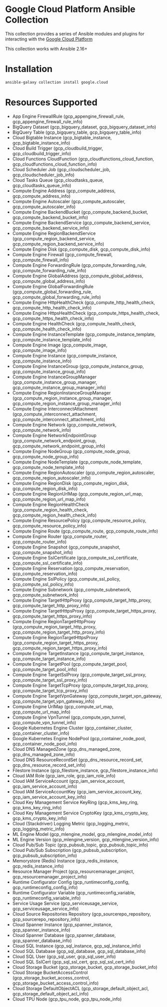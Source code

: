 # Google Cloud Platform Ansible Collection
This collection provides a series of Ansible modules and plugins for interacting with the [Google Cloud Platform](https://cloud.google.com)

This collection works with Ansible 2.16+

# Installation
```bash
ansible-galaxy collection install google.cloud
```

# Resources Supported
  * App Engine FirewallRule (gcp_appengine_firewall_rule, gcp_appengine_firewall_rule_info)
  * BigQuery Dataset (gcp_bigquery_dataset, gcp_bigquery_dataset_info)
  * BigQuery Table (gcp_bigquery_table, gcp_bigquery_table_info)
  * Cloud Bigtable Instance (gcp_bigtable_instance, gcp_bigtable_instance_info)
  * Cloud Build Trigger (gcp_cloudbuild_trigger, gcp_cloudbuild_trigger_info)
  * Cloud Functions CloudFunction (gcp_cloudfunctions_cloud_function, gcp_cloudfunctions_cloud_function_info)
  * Cloud Scheduler Job (gcp_cloudscheduler_job, gcp_cloudscheduler_job_info)
  * Cloud Tasks Queue (gcp_cloudtasks_queue, gcp_cloudtasks_queue_info)
  * Compute Engine Address (gcp_compute_address, gcp_compute_address_info)
  * Compute Engine Autoscaler (gcp_compute_autoscaler, gcp_compute_autoscaler_info)
  * Compute Engine BackendBucket (gcp_compute_backend_bucket, gcp_compute_backend_bucket_info)
  * Compute Engine BackendService (gcp_compute_backend_service, gcp_compute_backend_service_info)
  * Compute Engine RegionBackendService (gcp_compute_region_backend_service, gcp_compute_region_backend_service_info)
  * Compute Engine Disk (gcp_compute_disk, gcp_compute_disk_info)
  * Compute Engine Firewall (gcp_compute_firewall, gcp_compute_firewall_info)
  * Compute Engine ForwardingRule (gcp_compute_forwarding_rule, gcp_compute_forwarding_rule_info)
  * Compute Engine GlobalAddress (gcp_compute_global_address, gcp_compute_global_address_info)
  * Compute Engine GlobalForwardingRule (gcp_compute_global_forwarding_rule, gcp_compute_global_forwarding_rule_info)
  * Compute Engine HttpHealthCheck (gcp_compute_http_health_check, gcp_compute_http_health_check_info)
  * Compute Engine HttpsHealthCheck (gcp_compute_https_health_check, gcp_compute_https_health_check_info)
  * Compute Engine HealthCheck (gcp_compute_health_check, gcp_compute_health_check_info)
  * Compute Engine InstanceTemplate (gcp_compute_instance_template, gcp_compute_instance_template_info)
  * Compute Engine Image (gcp_compute_image, gcp_compute_image_info)
  * Compute Engine Instance (gcp_compute_instance, gcp_compute_instance_info)
  * Compute Engine InstanceGroup (gcp_compute_instance_group, gcp_compute_instance_group_info)
  * Compute Engine InstanceGroupManager (gcp_compute_instance_group_manager, gcp_compute_instance_group_manager_info)
  * Compute Engine RegionInstanceGroupManager (gcp_compute_region_instance_group_manager, gcp_compute_region_instance_group_manager_info)
  * Compute Engine InterconnectAttachment (gcp_compute_interconnect_attachment, gcp_compute_interconnect_attachment_info)
  * Compute Engine Network (gcp_compute_network, gcp_compute_network_info)
  * Compute Engine NetworkEndpointGroup (gcp_compute_network_endpoint_group, gcp_compute_network_endpoint_group_info)
  * Compute Engine NodeGroup (gcp_compute_node_group, gcp_compute_node_group_info)
  * Compute Engine NodeTemplate (gcp_compute_node_template, gcp_compute_node_template_info)
  * Compute Engine RegionAutoscaler (gcp_compute_region_autoscaler, gcp_compute_region_autoscaler_info)
  * Compute Engine RegionDisk (gcp_compute_region_disk, gcp_compute_region_disk_info)
  * Compute Engine RegionUrlMap (gcp_compute_region_url_map, gcp_compute_region_url_map_info)
  * Compute Engine RegionHealthCheck (gcp_compute_region_health_check, gcp_compute_region_health_check_info)
  * Compute Engine ResourcePolicy (gcp_compute_resource_policy, gcp_compute_resource_policy_info)
  * Compute Engine Route (gcp_compute_route, gcp_compute_route_info)
  * Compute Engine Router (gcp_compute_router, gcp_compute_router_info)
  * Compute Engine Snapshot (gcp_compute_snapshot, gcp_compute_snapshot_info)
  * Compute Engine SslCertificate (gcp_compute_ssl_certificate, gcp_compute_ssl_certificate_info)
  * Compute Engine Reservation (gcp_compute_reservation, gcp_compute_reservation_info)
  * Compute Engine SslPolicy (gcp_compute_ssl_policy, gcp_compute_ssl_policy_info)
  * Compute Engine Subnetwork (gcp_compute_subnetwork, gcp_compute_subnetwork_info)
  * Compute Engine TargetHttpProxy (gcp_compute_target_http_proxy, gcp_compute_target_http_proxy_info)
  * Compute Engine TargetHttpsProxy (gcp_compute_target_https_proxy, gcp_compute_target_https_proxy_info)
  * Compute Engine RegionTargetHttpProxy (gcp_compute_region_target_http_proxy, gcp_compute_region_target_http_proxy_info)
  * Compute Engine RegionTargetHttpsProxy (gcp_compute_region_target_https_proxy, gcp_compute_region_target_https_proxy_info)
  * Compute Engine TargetInstance (gcp_compute_target_instance, gcp_compute_target_instance_info)
  * Compute Engine TargetPool (gcp_compute_target_pool, gcp_compute_target_pool_info)
  * Compute Engine TargetSslProxy (gcp_compute_target_ssl_proxy, gcp_compute_target_ssl_proxy_info)
  * Compute Engine TargetTcpProxy (gcp_compute_target_tcp_proxy, gcp_compute_target_tcp_proxy_info)
  * Compute Engine TargetVpnGateway (gcp_compute_target_vpn_gateway, gcp_compute_target_vpn_gateway_info)
  * Compute Engine UrlMap (gcp_compute_url_map, gcp_compute_url_map_info)
  * Compute Engine VpnTunnel (gcp_compute_vpn_tunnel, gcp_compute_vpn_tunnel_info)
  * Google Kubernetes Engine Cluster (gcp_container_cluster, gcp_container_cluster_info)
  * Google Kubernetes Engine NodePool (gcp_container_node_pool, gcp_container_node_pool_info)
  * Cloud DNS ManagedZone (gcp_dns_managed_zone, gcp_dns_managed_zone_info)
  * Cloud DNS ResourceRecordSet (gcp_dns_resource_record_set, gcp_dns_resource_record_set_info)
  * Filestore Instance (gcp_filestore_instance, gcp_filestore_instance_info)
  * Cloud IAM Role (gcp_iam_role, gcp_iam_role_info)
  * Cloud IAM ServiceAccount (gcp_iam_service_account, gcp_iam_service_account_info)
  * Cloud IAM ServiceAccountKey (gcp_iam_service_account_key, gcp_iam_service_account_key_info)
  * Cloud Key Management Service KeyRing (gcp_kms_key_ring, gcp_kms_key_ring_info)
  * Cloud Key Management Service CryptoKey (gcp_kms_crypto_key, gcp_kms_crypto_key_info)
  * Cloud (Stackdriver) Logging Metric (gcp_logging_metric, gcp_logging_metric_info)
  * ML Engine Model (gcp_mlengine_model, gcp_mlengine_model_info)
  * ML Engine Version (gcp_mlengine_version, gcp_mlengine_version_info)
  * Cloud Pub/Sub Topic (gcp_pubsub_topic, gcp_pubsub_topic_info)
  * Cloud Pub/Sub Subscription (gcp_pubsub_subscription, gcp_pubsub_subscription_info)
  * Memorystore (Redis) Instance (gcp_redis_instance, gcp_redis_instance_info)
  * Resource Manager Project (gcp_resourcemanager_project, gcp_resourcemanager_project_info)
  * Runtime Configurator Config (gcp_runtimeconfig_config, gcp_runtimeconfig_config_info)
  * Runtime Configurator Variable (gcp_runtimeconfig_variable, gcp_runtimeconfig_variable_info)
  * Service Usage Service (gcp_serviceusage_service, gcp_serviceusage_service_info)
  * Cloud Source Repositories Repository (gcp_sourcerepo_repository, gcp_sourcerepo_repository_info)
  * Cloud Spanner Instance (gcp_spanner_instance, gcp_spanner_instance_info)
  * Cloud Spanner Database (gcp_spanner_database, gcp_spanner_database_info)
  * Cloud SQL Instance (gcp_sql_instance, gcp_sql_instance_info)
  * Cloud SQL Database (gcp_sql_database, gcp_sql_database_info)
  * Cloud SQL User (gcp_sql_user, gcp_sql_user_info)
  * Cloud SQL SslCert (gcp_sql_ssl_cert, gcp_sql_ssl_cert_info)
  * Cloud Storage Bucket (gcp_storage_bucket, gcp_storage_bucket_info)
  * Cloud Storage BucketAccessControl (gcp_storage_bucket_access_control, gcp_storage_bucket_access_control_info)
  * Cloud Storage DefaultObjectACL (gcp_storage_default_object_acl, gcp_storage_default_object_acl_info)
  * Cloud TPU Node (gcp_tpu_node, gcp_tpu_node_info)
